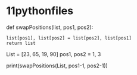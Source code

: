 # 11pythonfiles
def swapPositions(list, pos1, pos2):
     
    list[pos1], list[pos2] = list[pos2], list[pos1]
    return list
 

List = [23, 65, 19, 90]
pos1, pos2  = 1, 3
 
print(swapPositions(List, pos1-1, pos2-1))
 
